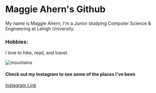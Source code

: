# Maggie Ahern's Github

My name is Maggie Ahern, I'm a Junior studying Computer Science & Engineering at Lehigh University. 

### Hobbies:
I love to hike, read, and travel.

![mountains](https://images.pexels.com/photos/618833/pexels-photo-618833.jpeg?auto=compress&cs=tinysrgb&h=350)

#### Check out my Instagram to see some of the places I've been
[Instagram Link](https://www.instagram.com/follow_the_horizon)






